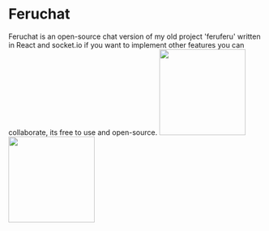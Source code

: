 # Feruchat
Feruchat is an open-source chat version of my old project 'feruferu' written in React and socket.io
if you want to implement other features you can collaborate, its free to use and open-source.
<img src="https://user-images.githubusercontent.com/50250163/125873815-8a9e6425-b78d-40d3-bd34-4e48be57b294.PNG" width="170"/> &nbsp; <img src="https://user-images.githubusercontent.com/50250163/125873953-34fa4c8b-c658-4af9-880a-75069fd9704f.png" width="170"/>

